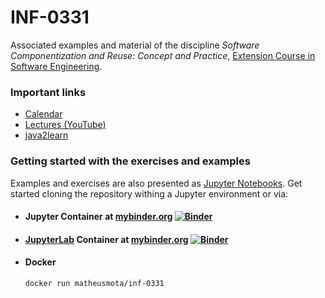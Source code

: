 
# INF-0331


Associated examples and material of the discipline *Software Componentization and Reuse: Concept and Practice*, [Extension Course in Software Engineering](https://www.ic.unicamp.br/ext/cursos/es).

### Important links 

* [Calendar](https://www.ic.unicamp.br/ext/cursos/es/calendario)
* [Lectures (YouTube)](https://www.youtube.com/playlist?list=PL3JRjVnXiTBZZyD4f4HY27FjIbVYF9yI0)
* [java2learn](https://github.com/santanche/java2learn)

### Getting started with the exercises and examples

Examples and exercises are also presented as [Jupyter Notebooks](http://jupyter-notebook-beginner-guide.readthedocs.io/en/latest/what_is_jupyter.html). 
Get started cloning the repository withing a Jupyter environment or via:

- #### Jupyter Container at [mybinder.org](https://mybinder.org/) [![Binder](https://mybinder.org/badge.svg)](https://mybinder.org/v2/gh/matheusmota/INF-0331/master)


- #### [JupyterLab](https://towardsdatascience.com/jupyterlab-you-should-try-this-data-science-ui-for-jupyter-right-now-a799f8914bb3) Container at [mybinder.org](mybinder.org) [![Binder](https://mybinder.org/badge.svg)](https://mybinder.org/v2/gh/matheusmota/INF-0331/master?urlpath=lab )

- #### Docker
	```bash
	docker run matheusmota/inf-0331
	```

